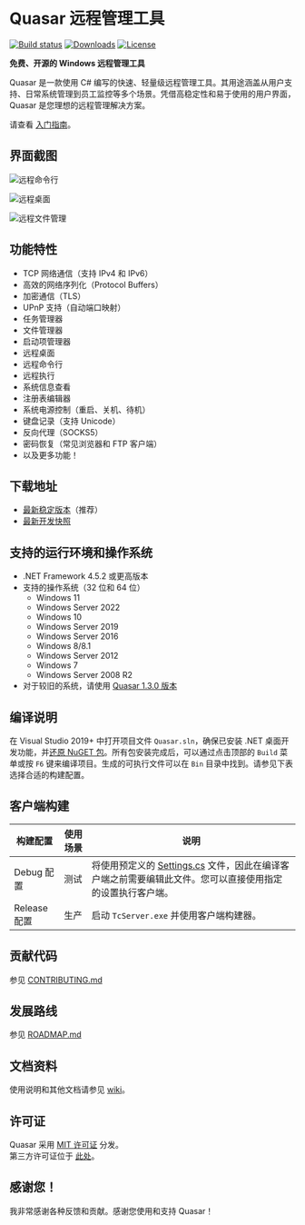 # Quasar 远程管理工具

[![Build status](https://ci.appveyor.com/api/projects/status/5857hfy6r1ltb5f2?svg=true)](https://ci.appveyor.com/project/MaxXor/quasar)
[![Downloads](https://img.shields.io/github/downloads/quasar/Quasar/total.svg)](https://github.com/quasar/Quasar/releases)
[![License](https://img.shields.io/github/license/quasar/Quasar.svg)](LICENSE)

**免费、开源的 Windows 远程管理工具**

Quasar 是一款使用 C# 编写的快速、轻量级远程管理工具。其用途涵盖从用户支持、日常系统管理到员工监控等多个场景。凭借高稳定性和易于使用的用户界面，Quasar 是您理想的远程管理解决方案。

请查看 [入门指南](https://github.com/quasar/Quasar/wiki/Getting-Started)。

## 界面截图

![远程命令行](Images/remote-shell.png)

![远程桌面](Images/remote-desktop.png)

![远程文件管理](Images/remote-files.png)

## 功能特性
* TCP 网络通信（支持 IPv4 和 IPv6）
* 高效的网络序列化（Protocol Buffers）
* 加密通信（TLS）
* UPnP 支持（自动端口映射）
* 任务管理器
* 文件管理器
* 启动项管理器
* 远程桌面
* 远程命令行
* 远程执行
* 系统信息查看
* 注册表编辑器
* 系统电源控制（重启、关机、待机）
* 键盘记录（支持 Unicode）
* 反向代理（SOCKS5）
* 密码恢复（常见浏览器和 FTP 客户端）
* 以及更多功能！

## 下载地址
* [最新稳定版本](https://github.com/quasar/Quasar/releases)（推荐）
* [最新开发快照](https://ci.appveyor.com/project/MaxXor/quasar)

## 支持的运行环境和操作系统
* .NET Framework 4.5.2 或更高版本
* 支持的操作系统（32 位和 64 位）
  * Windows 11
  * Windows Server 2022
  * Windows 10
  * Windows Server 2019
  * Windows Server 2016
  * Windows 8/8.1
  * Windows Server 2012
  * Windows 7
  * Windows Server 2008 R2
* 对于较旧的系统，请使用 [Quasar 1.3.0 版本](https://github.com/quasar/Quasar/releases/tag/v1.3.0.0)

## 编译说明
在 Visual Studio 2019+ 中打开项目文件 `Quasar.sln`，确保已安装 .NET 桌面开发功能，并[还原 NuGET 包](https://docs.microsoft.com/en-us/nuget/consume-packages/package-restore)。所有包安装完成后，可以通过点击顶部的 `Build` 菜单或按 `F6` 键来编译项目。生成的可执行文件可以在 `Bin` 目录中找到。请参见下表选择合适的构建配置。

## 客户端构建
| 构建配置 | 使用场景 | 说明
|---------|---------|------
| Debug 配置 | 测试 | 将使用预定义的 [Settings.cs](/Quasar.Client/Config/Settings.cs) 文件，因此在编译客户端之前需要编辑此文件。您可以直接使用指定的设置执行客户端。
| Release 配置 | 生产 | 启动 `TcServer.exe` 并使用客户端构建器。

## 贡献代码
参见 [CONTRIBUTING.md](CONTRIBUTING.md)

## 发展路线
参见 [ROADMAP.md](ROADMAP.md)

## 文档资料
使用说明和其他文档请参见 [wiki](https://github.com/quasar/Quasar/wiki)。

## 许可证
Quasar 采用 [MIT 许可证](LICENSE) 分发。  
第三方许可证位于 [此处](Licenses)。

## 感谢您！
我非常感谢各种反馈和贡献。感谢您使用和支持 Quasar！